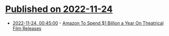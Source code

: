 # [Published on 2022-11-24](index.md)

* [2022-11-24, 00:45:00](https://entertainment.slashdot.org/story/22/11/23/2330215/amazon-to-spend-1-billion-a-year-on-theatrical-film-releases?utm_source=rss1.0mainlinkanon&utm_medium=feed) - [Amazon To Spend $1 Billion a Year On Theatrical Film Releases](https://entertainment.slashdot.org/story/22/11/23/2330215/amazon-to-spend-1-billion-a-year-on-theatrical-film-releases?utm_source=rss1.0mainlinkanon&utm_medium=feed)
